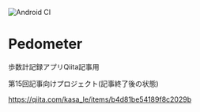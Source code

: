 ![Android CI](https://github.com/le-kamba/qiita_pedometer/workflows/Android%20CI/badge.svg?branch=feature%2Fqiita_15)

# Pedometer
歩数計記録アプリQiita記事用

第15回記事向けプロジェクト(記事終了後の状態)

https://qiita.com/kasa_le/items/b4d81be54189f8c2029b
